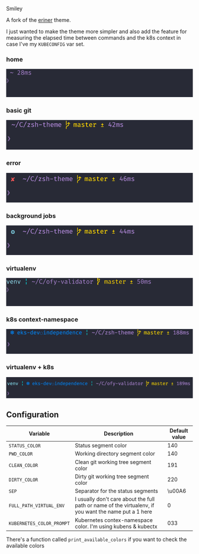 Smiley

A fork of the [eriner](https://github.com/zimfw/eriner) theme.

I just wanted to make the theme more simpler and also add the feature for measuring the elapsed time between commands
and the k8s context in case I've my `KUBECONFIG` var set.

### home

![home](./img/home.png)

### basic git

![basic](./img/basic.png)

### error

![error](./img/error.png)

### background jobs

![background_jobs](./img/background_jobs.png)

### virtualenv

![venv](./img/venv_2.png)

### k8s context-namespace

![k8s](./img/k8s.png)

### virtualenv + k8s

![venv](./img/venv.png)

## Configuration

| Variable                  | Description                                                                                           | Default value |
|---------------------------|-------------------------------------------------------------------------------------------------------|---------------|
| `STATUS_COLOR`            | Status segment color                                                                                  | 140           |
| `PWD_COLOR`               | Working directory segment color                                                                       | 140           |
| `CLEAN_COLOR`             | Clean git working tree segment color                                                                  | 191           |
| `DIRTY_COLOR`             | Dirty git working tree segment color                                                                  | 220           |
| `SEP`                     | Separator for the status segments                                                                     | \u00A6        |
| `FULL_PATH_VIRTUAL_ENV`   | I usually don't care about the full path or name of the virtualenv, if you want the name put a 1 here | 0             |
| `KUBERNETES_COLOR_PROMPT` | Kubernetes contex-namespace color. I'm using kubens & kubectx                                         | 033           |

There's a function called `print_available_colors` if you want to check the available colors
